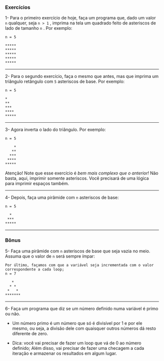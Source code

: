 ### Exercícios

1- Para o primeiro exercício de hoje, faça um programa que, dado um valor  `n`  qualquer, seja  `n > 1`  , imprima na tela um quadrado feito de asteriscos de lado de tamanho  `n`  . Por exemplo:

```shell
n = 5

*****
*****
*****
*****
*****
```

----------

2- Para o segundo exercício, faça o mesmo que antes, mas que imprima um triângulo retângulo com  `5`  asteriscos de base. Por exemplo:

```shell
n = 5

*
**
***
****
*****
```

----------

3- Agora inverta o lado do triângulo. Por exemplo:

```shell
n = 5

    *
   **
  ***
 ****
*****
```

Atenção! Note que esse exercício é  _bem mais complexo que o anterior!_ Não basta, aqui, imprimir somente asteriscos. Você precisará de uma lógica para imprimir espaços também.

----------

4- Depois, faça uma pirâmide com  `n`  asteriscos de base:

```shell
n = 5

  *
 ***
*****
```

----------

### Bônus

5- Faça uma pirâmide com  `n`  asteriscos de base que seja vazia no meio. Assuma que o valor de  `n`  será sempre ímpar:

```shell
Por último, façamos com que a variável seja incrementada com o valor correspondente a cada loop;
n = 7

   *
  * *
 *   *
*******
```

----------

6- Faça um programa que diz se um número definido numa variável é primo ou não.

-   Um número primo é um número que só é divisível por 1 e por ele mesmo, ou seja, a divisão dele com quaisquer outros números dá resto diferente de zero.
    
-   Dica: você vai precisar de fazer um loop que vá de 0 ao número definido; Além disso, vai precisar de fazer uma checagem a cada iteração e armazenar os resultados em algum lugar.
